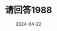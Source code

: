 ---
layout: page
title: 请回答1988
description: >
  终于看完了这部豆瓣高分电视剧榜no.1，一些搞笑而琐碎的日常夹杂着一些煽情的鸡汤。“人无法同时拥有青春和对青春的感受”，最后一集看见双门洞最终人去楼空还是挺唏嘘的。里面几对cp有些一言难尽，金正峰和张曼玉稍微正常一点儿，相对来说更喜欢邻里关系的刻画。
category: 剧集
img: assets/img/movie/qing_hui_da_1988.webp
star: 4
date: 2024-04-22
---